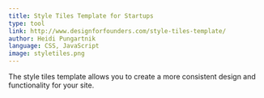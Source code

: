 ```yaml
---
title: Style Tiles Template for Startups
type: tool 
link: http://www.designforfounders.com/style-tiles-template/
author: Heidi Pungartnik
language: CSS, JavaScript
image: styletiles.png
---
```


The style tiles template allows you to create a more consistent design and functionality for your site.
